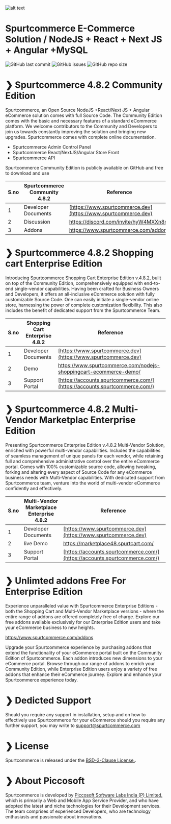 ![alt text](/img/spurtcommerce-b2c-b2b.png "spurtcommerce Logo")

# Spurtcommerce E-Commerce Solution / NodeJS + React + Next JS + Angular +MySQL 

![GitHub last commit](https://img.shields.io/github/last-commit/spurtcommerce/spurtcommerce)
![GitHub issues](https://img.shields.io/github/issues/spurtcommerce/spurtcommerce)
![GitHub repo size](https://img.shields.io/github/repo-size/spurtcommerce/spurtcommerce?color=orange)

#  ❯ Spurtcommerce 4.8.2 Community Edition

Spurtcommerce, an Open Source NodeJS +React/Next JS + Angular eCommerce solution comes with full Source Code. The Community Edition comes with the basic and necessary features of a standard eCommerce platform. We welcome contributors to the Community and Developers to join us towards constantly improving the solution and bringing new upgrades. Spurtcommerce comes with complete online documentation.

*	Spurtcommerce Admin Control Panel
*	Spurtcommerce React/NextJS/Angular Store Front
*	Spurtcommerce API 

Spurtcommerce Community Edition is publicly available on GitHub and free to download and use

| S.no | Spurtcommerce Community 4.8.2  | Reference  |
| ------ | ------ | ------ |
| 1| Developer Documents | [https://www.spurtcommerce.dev](https://www.spurtcommerce.dev)
| 2| Discussion | [https://discord.com/invite/hyW4MXXn8n ](https://discord.com/invite/hyW4MXXn8n)
| 3| Addons | [https://www.spurtcommerce.com/addons ](https://www.spurtcommerce.com/addons)


#  ❯ Spurtcommerce 4.8.2 Shopping cart Enterprise Edition


Introducing Spurtcommerce Shopping Cart Enterprise Edition v.4.8.2, built on top of the Community Edition, comprehensively equipped with end-to-end single-vendor capabilities. Having been crafted for Business Owners and Developers, it offers an all-inclusive eCommerce solution with fully customizable Source Code. One can easily initiate a single-vendor online store, harnessing the power of complete customization flexibility. This also includes the benefit of dedicated support from the Spurtcommerce Team. 


| S.no | Shopping Cart Enterprise 4.8.2  | Reference |
| ------ | ------ | ------ |
| 1| Developer Documents | [https://www.spurtcommerce.dev](https://www.spurtcommerce.dev)
| 2| Demo | [https://www.spurtcommerce.com/nodejs-shoppingcart-ecommerce-demo/ ](https://www.spurtcommerce.com/nodejs-shoppingcart-ecommerce-demo/)
| 3|  Support Portal| [https://accounts.spurtcommerce.com/](https://accounts.spurtcommerce.com/)



#  ❯ Spurtcommerce 4.8.2 Multi-Vendor Marketplac Enterprise Edition

Presenting Spurtcommerce Enterprise Edition v.4.8.2 Multi-Vendor Solution, enriched with powerful multi-vendor capabilities. Includes the capabilities of seamless management of unique panels for each vendor, while retaining full and comprehensive administrative control over the entire eCommerce portal. Comes with 100% customizable source code, allowing tweaking, forking and altering every aspect of Source Code for any eCommerce business needs with Multi-Vendor capabilities. With dedicated support from Spurtcommerce team, venture into the world of multi-vendor eCommerce confidently and effectively. 

| S.no | Multi-Vendor Marketplace Enterprise 4.8.2  | Reference |
| ------ | ------ | ------ |
| 1| Developer Documents | [https://www.spurtcommerce.dev](https://www.spurtcommerce.dev)
| 2| live Demo | [https://marketplace48.spurtcart.com/ ](https://marketplace48.spurtcart.com/)
| 3|  Support Portal| [https://accounts.spurtcommerce.com/](https://accounts.spurtcommerce.com/)



# ❯ Unlimted addons Free For Enterprise Edition

Experience unparalleled value with Spurtcommerce Enterprise Editions - both the Shopping Cart and Multi-Vendor Marketplace versions - where the entire range of addons are offered completely free of charge. Explore our free addons available exclusively for our Enterprise Edition users and take your eCommerce business to new heights.

https://www.spurtcommerce.com/addons

Upgrade your Spurtcommerce experience by purchasing addons that extend the functionality of your eCommerce portal built on the Community Edition of Spurtcommerce. Each addon introduces new dimensions to your eCommerce portal. Browse through our range of addons to enrich your Community Edition, while Enterprise Edition users enjoy a variety of free addons that enhance their eCommerce journey. Explore and enhance your Spurtcommerce experience today.

# ❯ Dedicted Support

Should you require any support in installation, setup and on how to effectively use Spurtcommerce for your eCommerce should you require any further support, you may write to support@spurtcommerce.com



# ❯ License

Spurtcommerce is released under the [BSD-3-Clause License.](https://github.com/spurtcommerce/spurtcommerce/blob/master/LICENSE).



# ❯ About Piccosoft
Spurtcommerce is developed by [Piccosoft Software Labs India (P) Limited,](http://www.piccosoft.com) which is primarily a Web and Mobile App Service Provider, and who have adopted the latest and niche technologies for their Development services. The team comprises of experienced Developers, who are technology enthusiasts and passionate about innovations.



